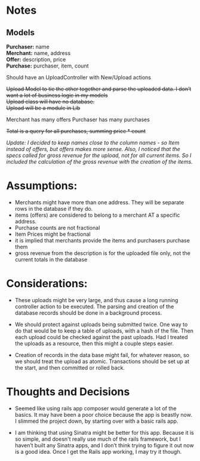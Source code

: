 # Notes

## Models
**Purchaser:** name  
**Merchant:** name, address  
**Offer:** description, price  
**Purchase:** purchaser, item, count  

Should have an UploadController with New/Upload actions

~~Upload Model to tie the other together and parse the uploaded data. I don’t want a lot of business logic in my models  
Upload class will have no database.  
Upload will be a module in Lib~~

Merchant has many offers
Purchaser has many purchases

~~Total is a query for all purchases, summing price * count~~

*Update: I decided to keep names close to the column names - so Item instead of offers, but offers makes more sense. Also, I noticed that the specs called for gross revenue for the upload, not for all current items. So I included the calculation of the gross revenue with the creation of the items.*

# Assumptions:

* Merchants might have more than one address. They will be separate rows in the database if they do.
* items (offers) are considered to belong to a merchant AT a specific address.
* Purchase counts are not fractional
* Item Prices might be fractional
* it is implied that merchants provide the items and purchasers purchase them
* gross revenue from the description is for the uploaded file only, not the current totals in the database

# Considerations:

* These uploads might be very large, and thus cause a long running controller action to be executed.
The parsing and creation of the database records should be done in a background process.

* We should protect against uploads being submitted twice. One way to do that would be to keep a table of uploads, with a hash of the file. Then each upload could be checked against the past uploads. Had I treated the uploads as a resource, then this might a couple steps easier.

* Creation of records in the data base might fail, for whatever reason, so we should treat the upload as atomic. Transactions should be set up at the start, and then committed or rolled back.

# Thoughts and Decisions

* Seemed like using rails app composer would generate a lot of the basics. It may have been a poor choice because the app is beastly now. I slimmed the project down, by starting over with a basic rails app.

* I am thinking that using Sinatra might be better for this app. Because it is so simple, and doesn't really use much of the rails framework, but I haven’t built any Sinatra apps, and I don’t think trying to figure it out now is a good idea. Once I get the Rails app working, I may try it though.


